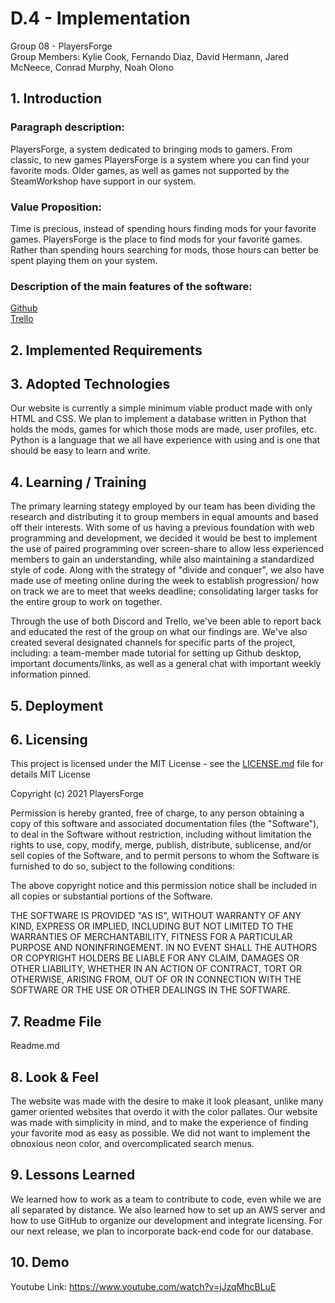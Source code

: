 # D.4 - Implementation

Group 08 - PlayersForge\
Group Members: Kylie Cook, Fernando Diaz, David Hermann, Jared McNeece, Conrad Murphy, Noah Olono

## 1. Introduction

### Paragraph description:
PlayersForge, a system dedicated to bringing mods to gamers. From classic, to new games PlayersForge is a system where you can find your favorite mods. Older games, as well as games not supported by the SteamWorkshop have support in our system.

### Value Proposition:
Time is precious, instead of spending hours finding mods for your favorite games. PlayersForge is the place to find mods for your favorite games. Rather than spending hours searching for mods, those hours can better be spent playing them on your system.
### Description of the main features of the software:
   [Github](https://github.com/KylieNCook/players-forge)\
   [Trello](https://trello.com/cs3864)

## 2. Implemented Requirements

## 3. Adopted Technologies
Our website is currently a simple minimum viable product made with only HTML and CSS. We plan to implement a database written in Python that holds the mods, games for which those mods are made, user profiles, etc. Python is a language that we all have experience with using and is one that should be easy to learn and write.

## 4. Learning / Training
The primary learning stategy employed by our team has been dividing the research and distributing it to group members in equal amounts and based off their interests. 
With some of us having a previous foundation with web programming and development, we decided it would be best to implement the use of paired programming over screen-share to allow less experienced members to gain an understanding, while also maintaining a standardized style of code. Along with the strategy of "divide and conquer", we also have made use of meeting online during the week to establish progression/ how on track we are to meet that weeks deadline; consolidating larger tasks for the entire 
group to work on together. 

Through the use of both Discord and Trello, we've been able to report back and educated the rest of the group on what our findings are. We've also created several designated channels for specific parts of the project, including: a team-member made tutorial for setting up Github desktop, important documents/links, as well as a general chat with important weekly information pinned. 

## 5. Deployment

## 6. Licensing
This project is licensed under the MIT License - see the [LICENSE.md](LICENSE.md) file for details
MIT License

Copyright (c) 2021 PlayersForge 

Permission is hereby granted, free of charge, to any person obtaining a copy
of this software and associated documentation files (the "Software"), to deal
in the Software without restriction, including without limitation the rights
to use, copy, modify, merge, publish, distribute, sublicense, and/or sell
copies of the Software, and to permit persons to whom the Software is
furnished to do so, subject to the following conditions:

The above copyright notice and this permission notice shall be included in all
copies or substantial portions of the Software.

THE SOFTWARE IS PROVIDED "AS IS", WITHOUT WARRANTY OF ANY KIND, EXPRESS OR
IMPLIED, INCLUDING BUT NOT LIMITED TO THE WARRANTIES OF MERCHANTABILITY,
FITNESS FOR A PARTICULAR PURPOSE AND NONINFRINGEMENT. IN NO EVENT SHALL THE
AUTHORS OR COPYRIGHT HOLDERS BE LIABLE FOR ANY CLAIM, DAMAGES OR OTHER
LIABILITY, WHETHER IN AN ACTION OF CONTRACT, TORT OR OTHERWISE, ARISING FROM,
OUT OF OR IN CONNECTION WITH THE SOFTWARE OR THE USE OR OTHER DEALINGS IN THE
SOFTWARE.

## 7. Readme File
Readme.md

## 8. Look & Feel
The website was made with the desire to make it look pleasant, unlike many gamer oriented websites that overdo it with the color pallates. Our website was made with simplicity in mind, and to make the experience of finding your favorite mod as easy as possible. We did not want to implement the obnoxious neon color, and overcomplicated search menus.

## 9. Lessons Learned
We learned how to work as a team to contribute to code, even while we are all separated by distance. We also learned how to set up an AWS server and how to use GitHub to organize our development and integrate licensing. For our next release, we plan to incorporate back-end code for our database.

## 10. Demo
Youtube Link: https://www.youtube.com/watch?v=jJzqMhcBLuE
